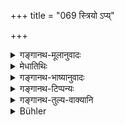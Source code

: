 +++
title = "069 स्त्रियो ऽप्य्"

+++

<details><summary>गङ्गानथ-मूलानुवादः</summary>

For stealing things, women also should incur guilt on this same principle; they become the female of those same creatures that have been named.—(69)
</details>

<details><summary>मेधातिथिः</summary>

(पृथग् व्याख्यानं नास्ति।)
</details>

<details><summary>गङ्गानथ-भाष्यानुवादः</summary>

\[The *Bhāṣya* has nothing to say on this.\]
</details>

<details><summary>गङ्गानथ-टिप्पन्यः</summary>

This verse is quoted in *Mitākṣarā* (3.21?);—in *Madanapārijāta* (p. 702) and in *Parāśaramādhava* (Prāyaścitta, p. 512).
</details>

<details><summary>गङ्गानथ-तुल्य-वाक्यानि</summary>

*Mahābhārata* (13.111.130).—(Same as Manu.)

*Viṣṇu* (44.45).—‘Women who have committed similar thefts realise the
same ignominious punishment; they become females to those male animals.’
</details>

<details><summary>Bühler</summary>

069	Women, also, who in like manner have committed a theft, shall incur guilt; they will become the females of those same creatures (which have been enumerated above).
</details>
